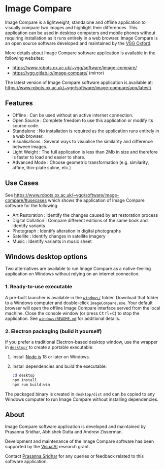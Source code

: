 # Image Compare
Image Compare is a lightweight, standalone and offline application to visually compare two images and highlight their differences. This application can be used in desktop computers and mobile phones without requiring installation as it runs entirely in a web browser. Image Compare is an open source software developed and maintained by the [VGG Oxford](https://www.robots.ox.ac.uk/~vgg/).

More details about Image Compare software application is available in the following websites:
 - https://www.robots.ox.ac.uk/~vgg/software/image-compare/
 - https://vgg.gitlab.io/image-compare/ (mirror)

The latest version of Image Compare software application is available at: https://www.robots.ox.ac.uk/~vgg/software/image-compare/app/latest/

## Features
 - Offline : Can be used without an active internet connection.
 - Open Source : Complete freedom to use this application or modify its source code.
 - Standalone : No installation is required as the application runs entirely in a web browser.
 - Visualisations : Several ways to visualise the similarity and difference between images.
 - Light Weight : The full application is less than 2Mb in size and therefore is faster to load and easier to share.
 - Advanced Mode : Choose geometric transformation (e.g. similarity, affine, thin-plate spline, etc.)

## Use Cases
See https://www.robots.ox.ac.uk/~vgg/software/image-compare/#usecases which shows the application of Image Compare software for the following:
 - Art Restoration : Identify the changes caused by art restoration process
 - Digital Collation : Compare different editions of the same book and identify variants
 - Photograph : Identify alteration in digital photographs
 - Satellite : Identify changes in satellite imagery
 - Music : Identify variants in music sheet

## Windows desktop options

Two alternatives are available to run Image Compare as a native-feeling
application on Windows without relying on an internet connection.

### 1. Ready-to-use executable

A pre-built launcher is available in the [`windows/`](windows/) folder. Download
that folder to a Windows computer and double-click `ImageCompare.exe`. Your
default browser will open the offline Image Compare interface served from the
local machine. Close the console window (or press <kbd>Ctrl</kbd>+<kbd>C</kbd>)
to stop the application. See [`windows/README.md`](windows/README.md) for
additional details.

### 2. Electron packaging (build it yourself)

If you prefer a traditional Electron-based desktop window, use the wrapper in
[`desktop/`](desktop/) to create a portable executable:

1. Install [Node.js](https://nodejs.org/) 18 or later on Windows.
2. Install dependencies and build the executable:

   ```powershell
   cd desktop
   npm install
   npm run build:win
   ```

The packaged binary is created in `desktop/dist` and can be copied to any
Windows computer to run Image Compare without installing dependencies.

## About
Image Compare software application is developed and maintained by Prasanna Sridhar, Abhishek Dutta and Andrew Zisserman.

Development and maintenance of the Image Compare software has been supported by the [VisualAI](https://gtr.ukri.org/projects?ref=EP%2FT028572%2F1) research grant.

Contact [Prasanna Sridhar](removeme-prasanna@robots.ox.ac.uk) for any queries or feedback related to this software application.
